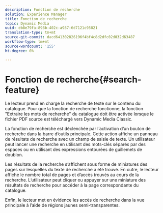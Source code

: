 ```yaml
---
description: Fonction de recherche
solution: Experience Manager
title: Fonction de recherche
topic: Dynamic Media
uuid: eb8e79fa-893b-402c-a937-6d7121c95821
translation-type: tm+mt
source-git-commit: dacd641302826196f4bf4c8d2dfc02d032d63487
workflow-type: tm+mt
source-wordcount: '155'
ht-degree: 0%

---
```



# Fonction de recherche{#search-feature}

Le lecteur prend en charge la recherche de texte sur le contenu du catalogue. Pour que la fonction de recherche fonctionne, la fonction &quot;Extraire les mots de recherche&quot; du catalogue doit être activée lorsque le fichier PDF source est téléchargé vers Dynamic Media Classic.

La fonction de recherche est déclenchée par l’activation d’un bouton de recherche dans la barre d’outils principale. Cette action affiche un panneau de résultats de recherche avec un champ de saisie de texte. Un utilisateur peut lancer une recherche en utilisant des mots-clés séparés par des espaces ou en utilisant des expressions entourées de guillemets de doublon.

Les résultats de la recherche s’affichent sous forme de miniatures des pages sur lesquelles du texte de recherche a été trouvé. En outre, le lecteur affiche le nombre total de pages et d’accès trouvés au cours de la recherche. L’utilisateur peut cliquer ou appuyer sur une miniature des résultats de recherche pour accéder à la page correspondante du catalogue.

Enfin, le lecteur met en évidence les accès de recherche dans la vue principale à l’aide de régions jaunes semi-transparentes.
